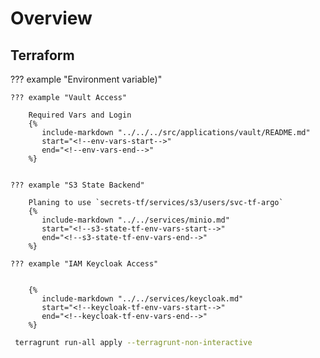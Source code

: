 # Overview



## Terraform 


??? example "Environment variable)"

    ??? example "Vault Access"
        
        Required Vars and Login
        {%
           include-markdown "../../../src/applications/vault/README.md"
           start="<!--env-vars-start-->"
           end="<!--env-vars-end-->"
        %}


    ??? example "S3 State Backend"

        Planing to use `secrets-tf/services/s3/users/svc-tf-argo`
        {%
           include-markdown "../../services/minio.md"
           start="<!--s3-state-tf-env-vars-start-->"
           end="<!--s3-state-tf-env-vars-end-->"
        %}

    ??? example "IAM Keycloak Access"
    

        {%
           include-markdown "../../services/keycloak.md"
           start="<!--keycloak-tf-env-vars-start-->"
           end="<!--keycloak-tf-env-vars-end-->"
        %}

```sh
 terragrunt run-all apply --terragrunt-non-interactive
```